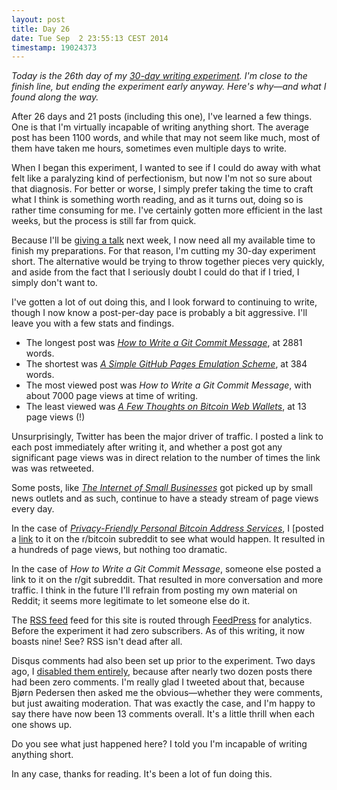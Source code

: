 ```yaml
---
layout: post
title: Day 26
date: Tue Sep  2 23:55:13 CEST 2014
timestamp: 19024373
---
```


_Today is the 26th day of my [30-day writing experiment](/posts/practice). I'm close to the finish line, but ending the experiment early anyway. Here's why—and what I found along the way._

After 26 days and 21 posts (including this one), I've learned a few things. One is that I'm virtually incapable of writing anything short. The average post has been 1100 words, and while that may not seem like much, most of them have taken me hours, sometimes even multiple days to write.

When I began this experiment, I wanted to see if I could do away with what felt like a paralyzing kind of perfectionism, but now I'm not so sure about that diagnosis. For better or worse, I simply prefer taking the time to craft what I think is something worth reading, and as it turns out, doing so is rather time consuming for me. I've certainly gotten more efficient in the last weeks, but the process is still far from quick.

Because I'll be [giving a talk](/posts/revolution) next week, I now need all my available time to finish my preparations. For that reason, I'm cutting my 30-day experiment short. The alternative would be trying to throw together pieces very quickly, and aside from the fact that I seriously doubt I could do that if I tried, I simply don't want to.

I've gotten a lot of out doing this, and I look forward to continuing to write, though I now know a post-per-day pace is probably a bit aggressive. I'll leave you with a few stats and findings.

- The longest post was [_How to Write a Git Commit Message_](/posts/git-commit), at 2881 words.
- The shortest was [_A Simple GitHub Pages Emulation Scheme_](/posts/publish), at 384 words.
- The most viewed post was _How to Write a Git Commit Message_, with about 7000 page views at time of writing.
- The least viewed was [_A Few Thoughts on Bitcoin Web Wallets_](/posts/web-wallets), at 13 page views (!)

Unsurprisingly, Twitter has been the major driver of traffic. I posted a link to each post immediately after writing it, and whether a post got any significant page views was in direct relation to the number of times the link was was retweeted.

Some posts, like [_The Internet of Small Businesses_](/posts/pinboard) got picked up by small news outlets and as such, continue to have a steady stream of page views every day.

In the case of [_Privacy-Friendly Personal Bitcoin Address Services_](/posts/address), I [posted a [link](http://www.reddit.com/r/Bitcoin/comments/2dvsh5/privacyfriendly_personal_bitcoin_address_services/) to it on the r/bitcoin subreddit to see what would happen. It resulted in a hundreds of page views, but nothing too dramatic.

In the case of _How to Write a Git Commit Message_, someone else posted a link to it on the r/git subreddit. That resulted in more conversation and more traffic. I think in the future I'll refrain from posting my own material on Reddit; it seems more legitimate to let someone else do it.

The [RSS feed](http://feed.chris.beams.io/atom.xml) feed for this site is routed through [FeedPress](http://feedpress.it) for analytics. Before the experiment it had zero subscribers. As of this writing, it now boasts nine! See? RSS isn't dead after all.

Disqus comments had also been set up prior to the experiment. Two days ago, I [disabled them entirely](https://twitter.com/cbeams/status/506074740130594817), because after nearly two dozen posts there had been zero comments. I'm really glad I tweeted about that, because Bjørn Pedersen then asked me the obvious—whether they were comments, but just awaiting moderation. That was exactly the case, and I'm happy to say there have now been 13 comments overall. It's a little thrill when each one shows up.

Do you see what just happened here? I told you I'm incapable of writing anything short.

In any case, thanks for reading. It's been a lot of fun doing this.

